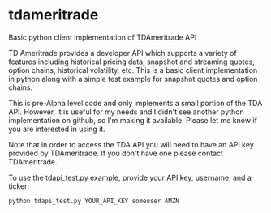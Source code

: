 # tdameritrade
Basic python client implementation of TDAmeritrade API

TD Ameritrade provides a developer API which supports a variety of features including historical pricing data, snapshot and streaming quotes, option chains, historical volatility, etc. This is a basic client implementation in python along with a simple test example for snapshot quotes and option chains.

This is pre-Alpha level code and only implements a small portion of the TDA API. However, it is useful for my needs and I didn't see another python implementation on github, so I'm making it available. Please let me know if you are interested in using it.

Note that in order to access the TDA API you will need to have an API key provided by TDAmeritrade. If you don't have one please contact TDAmeritrade.

To use the tdapi_test.py example, provide your API key, username, and a ticker:

```sh
python tdapi_test.py YOUR_API_KEY someuser AMZN
```

